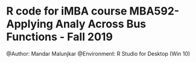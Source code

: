 # R code for iMBA course MBA592-Applying Analy Across Bus Functions - Fall 2019
@Author: Mandar Malunjkar
@Environment: R Studio for Desktop (Win 10)

